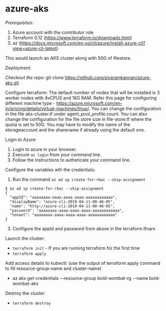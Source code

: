 # azure-aks

*Prerequisites:*
1. Azure account with the contributor role
2. Terraform 0.12 (https://www.terraform.io/downloads.html)
3. az (https://docs.microsoft.com/en-us/cli/azure/install-azure-cli?view=azure-cli-latest)

This would launch an AKS cluster along with 50G of filestore. 

*Deployment:*

*Checkout the repo:*
git clone https://github.com/sivaramkannan/azure-aks.git

Configure terraform:
  The default number of nodes that will be installed is 3 worker nodes with 4vCPUS and 16G RAM. Refer this page for configuring different machine type - https://azure.microsoft.com/en-in/pricing/details/virtual-machines/linux/. You can change the configuration in the file aks-cluster.tf under agent_pool_profile.count. 
  You can also change the configuration for the file store size in file-store.tf where the quota is set to 50G. You may have to modify the name of the storageaccount and the sharename if already using the default one. 
  
Login to Azure:
1. Login to azure in your browser.
2. Execure `az login` from your command line. 
3. Follow the instructions to autheticate your command line. 

Configure the variables wth the credentials:
1. Run the command `az ad sp create-for-rbac --skip-assignment`
```
$ az ad sp create-for-rbac --skip-assignment
{
  "appId": "aaaaaaaa-aaaa-aaaa-aaaa-aaaaaaaaaaaa",
  "displayName": "azure-cli-2019-04-11-00-46-05",
  "name": "http://azure-cli-2019-04-11-00-46-05",
  "password": "aaaaaaaa-aaaa-aaaa-aaaa-aaaaaaaaaaaa",
  "tenant": "aaaaaaaa-aaaa-aaaa-aaaa-aaaaaaaaaaaa"
}
```

3. Configure the appId and password from above in the terraform.tfvars

Launch the cluster:
* `terraform init` - If you are running terraform for the first time
* `terraform apply`

Add access details to kubectl: (use the output of terraform apply command to fill resource-group-name and cluster-name)
* az aks get-credentials --resource-group bold-wombat-rg --name bold-wombat-aks

Destroy the cluster:
* `terraform destroy`

